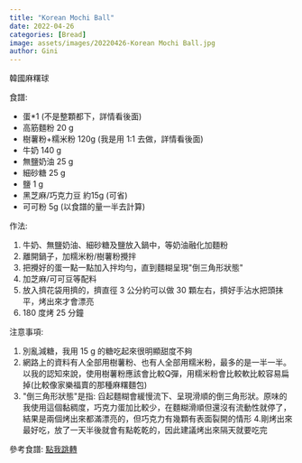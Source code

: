 ```yaml
---
title: "Korean Mochi Ball"
date: 2022-04-26
categories: [Bread]
image: assets/images/20220426-Korean Mochi Ball.jpg
author: Gini
---
```

韓國麻糬球

食譜:
- 蛋*1 (不是整顆都下，詳情看後面)
- 高筋麵粉 20 g
- 樹薯粉+糯米粉 120g (我是用 1:1 去做，詳情看後面)
- 牛奶 140 g
- 無鹽奶油 25 g
- 細砂糖 25 g
- 鹽 1 g
- 黑芝麻/巧克力豆 約15g (可省)
- 可可粉 5g (以食譜的量一半去計算)

作法:
1. 牛奶、無鹽奶油、細砂糖及鹽放入鍋中，等奶油融化加麵粉
2. 離開鍋子，加糯米粉/樹薯粉攪拌
3. 把攪好的蛋一點一點加入拌均勻，直到麵糊呈現"倒三角形狀態"
4. 加芝麻/可可豆等配料
5. 放入擠花袋用擠的，擠直徑 3 公分約可以做 30 顆左右，擠好手沾水把頭抹平，烤出來才會漂亮
6. 180 度烤 25 分鐘

注意事項:
1. 別亂減糖，我用 15 g 的糖吃起來很明顯甜度不夠
2. 網路上的資料有人全部用樹薯粉、也有人全部用糯米粉，最多的是一半一半。以我的認知來說，使用樹薯粉應該會比較Q彈，用糯米粉會比較軟比較容易扁掉(比較像家樂福賣的那種麻糬麵包)
3. "倒三角形狀態"是指: 舀起麵糊會緩慢流下、呈現滑順的倒三角形狀。原味的我使用這個黏稠度，巧克力蛋加比較少，在麵糊滑順但還沒有流動性就停了，結果是兩個烤出來都滿漂亮的，但巧克力有幾顆有表面裂開的情形
4.剛烤出來最好吃，放了一天半後就會有點乾乾的，因此建議烤出來隔天就要吃完

<p style="overflow-wrap: anywhere;">參考食譜:
<a href="https://caroleasylife.blogspot.com/2019/12/blog-post_29.html" target="_blank">點我跳轉</a>
</p>
